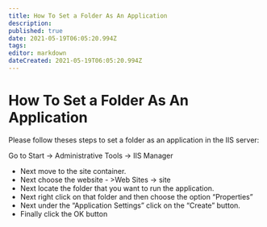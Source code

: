 ```yaml
---
title: How To Set a Folder As An Application
description: 
published: true
date: 2021-05-19T06:05:20.994Z
tags: 
editor: markdown
dateCreated: 2021-05-19T06:05:20.994Z
---
```


# How To Set a Folder As An Application

Please follow theses steps to set a folder as an application in the IIS server:


Go to Start -> Administrative Tools -> IIS Manager
-  Next move  to the site container.
- Next choose the website - >Web Sites -> site
- Next locate the folder that you want to run the application.
- Next right click on that folder and then  choose the option  “Properties”
- Next  under the  “Application Settings” click on the “Create” button.
- Finally click the OK button
